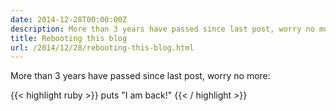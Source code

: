 ```yaml
---
date: 2014-12-28T00:00:00Z
description: More than 3 years have passed since last post, worry no more. I am back.
title: Rebooting this blog
url: /2014/12/28/rebooting-this-blog.html
---
```


More than 3 years have passed since last post, worry no more:

{{< highlight ruby >}}
puts "I am back!"
{{< / highlight >}}
